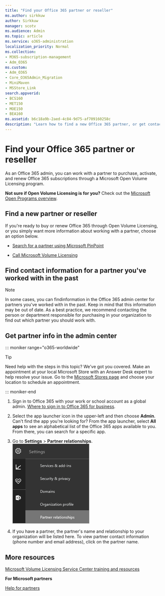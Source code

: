 ```yaml
---
title: "Find your Office 365 partner or reseller"
ms.author: sirkkuw
author: Sirkkuw
manager: scotv
ms.audience: Admin
ms.topic: article
ms.service: o365-administration
localization_priority: Normal
ms.collection: 
- M365-subscription-management 
- Adm_O365
ms.custom:
- Adm_O365
- Core_O365Admin_Migration
- MiniMaven
- MSStore_Link
search.appverid:
- BCS160
- MET150
- MOE150
- BEA160
ms.assetid: b6c18a9b-2aed-4c84-9d75-af709160258c
description: "Learn how to find a new Office 365 partner, or get contact information for a partner you've worked with in the past. "
---
```


# Find your Office 365 partner or reseller

As an Office 365 admin, you can work with a partner to purchase, activate, and renew Office 365 subscriptions through a Microsoft Open Volume Licensing program. 
  
 **Not sure if Open Volume Licensing is for you?** Check out the [Microsoft Open Programs overview](https://go.microsoft.com/fwlink/p/?LinkId=613298).
  
## Find a new partner or reseller

If you're ready to buy or renew Office 365 through Open Volume Licensing, or you simply want more information about working with a partner, choose an option below. 
  
- [Search for a partner using Microsoft PinPoint](https://go.microsoft.com/fwlink/p/?LinkId=613304)
    
- [Call Microsoft Volume Licensing](https://go.microsoft.com/fwlink/p/?LinkId=613305)
    
## Find contact information for a partner you've worked with in the past

> [!NOTE]
> In some cases, you can findinformation in the Office 365 admin center for partners you've worked with in the past. Keep in mind that this information may be out of date. As a best practice, we recommend contacting the person or department responsible for purchasing in your organization to find out which partner you should work with. 
  
## Get partner info in the admin center

::: moniker range="o365-worldwide"

> [!TIP]
> Need help with the steps in this topic? We’ve got you covered. Make an appointment at your local Microsoft Store with an Answer Desk expert to help resolve your issue. Go to the [Microsoft Stores page](https://go.microsoft.com/fwlink/?LinkID=2041482) and choose your location to schedule an appointment.

::: moniker-end

1. Sign in to Office 365 with your work or school account as a global admin. [Where to sign in to Office 365 for business](https://support.office.com/article/e9eb7d51-5430-4929-91ab-6157c5a050b4).
    
2. Select the app launcher icon  in the upper-left and then choose **Admin**.<br/>Can't find the app you're looking for? From the app launcher, select **All apps** to see an alphabetical list of the Office 365 apps available to you. From there, you can search for a specific app. 
    
3. Go to **Settings** \> **Partner relationships**.<br/>![Settings menu](../media/9026f9ea-52b7-4a0c-a14e-daec23048318.png)
  
4. If you have a partner, the partner's name and relationship to your organization will be listed here. To view partner contact information (phone number and email address), click on the partner name.
    
## More resources

[Microsoft Volume Licensing Service Center training and resources](https://go.microsoft.com/fwlink/?LinkId=613306)
  
 **For Microsoft partners**
  
[Help for partners](https://support.office.com/article/ae811622-b838-4f62-b7e9-659627374963.aspx)
  

